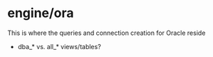 # engine/ora

This is where the queries and connection creation for Oracle reside


 * dba_* vs. all_* views/tables?
